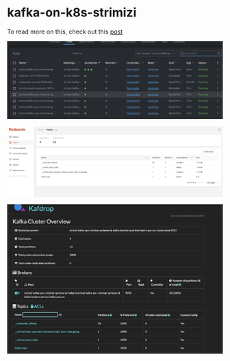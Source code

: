 # kafka-on-k8s-strimizi

To read more on this, check out this [post](https://malike.kendeh.com/posts/Apache-Kafka-On-Kubernetes-Strimzi-Operator)

![Setup](kafka-k8s-strimzi.png?raw=true)

![Redpanda Console](kafka-k8s-strimzi-redpanda-console.png?raw=true)

![Kafdrop](kafka-k8s-strimzi-kafdrop.png?raw=true)
